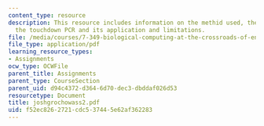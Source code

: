 ```yaml
---
content_type: resource
description: This resource includes information on the methid used, the primer selection,
  the touchdown PCR and its application and limitations.
file: /media/courses/7-349-biological-computing-at-the-crossroads-of-engineering-and-science-spring-2005/f52ec8262721cdc537445e62af362283_joshgrochowass2.pdf
file_type: application/pdf
learning_resource_types:
- Assignments
ocw_type: OCWFile
parent_title: Assignments
parent_type: CourseSection
parent_uid: d94c4372-d364-6d70-dec3-dbddaf026d53
resourcetype: Document
title: joshgrochowass2.pdf
uid: f52ec826-2721-cdc5-3744-5e62af362283
---
```

